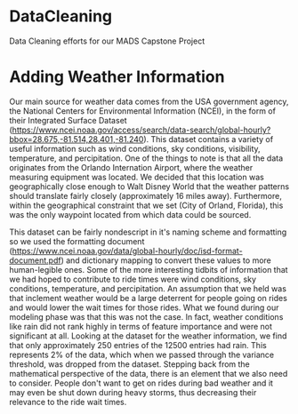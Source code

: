 # DataCleaning
Data Cleaning efforts for our MADS Capstone Project

# Adding Weather Information
Our main source for weather data comes from the USA government agency, the National Centers for Environmental Information (NCEI), in the form of their Integrated Surface Dataset (https://www.ncei.noaa.gov/access/search/data-search/global-hourly?bbox=28.675,-81.514,28.401,-81.240). This dataset contains a variety of useful information such as wind conditions, sky conditions, visibility, temperature, and percipitation. One of the things to note is that all the data originates from the Orlando Internation Airport, where the weather measuring equipment was located. We decided that this location was geographically close enough to Walt Disney World that the weather patterns should translate fairly closely (approximately 16 miles away). Furthermore, within the geographical constraint that we set (City of Orland, Florida), this was the only waypoint located from which data could be sourced.

This dataset can be fairly nondescript in it's naming scheme and formatting so we used the formatting document (https://www.ncei.noaa.gov/data/global-hourly/doc/isd-format-document.pdf) and dictionary mapping to convert these values to more human-legible ones. Some of the more interesting tidbits of information that we had hoped to contribute to ride times were wind conditions, sky conditions, temperature, and percipitation. An assumption that we held was that inclement weather would be a large deterrent for people going on rides and would lower the wait times for those rides. What we found during our modeling phase was that this was not the case. In fact, weather conditions like rain did not rank highly in terms of feature importance and were not significant at all. Looking at the dataset for the weather information, we find that only approximately 250 entries of the 12500 entries had rain. This represents 2% of the data, which when we passed through the variance threshold, was dropped from the dataset. Stepping back from the mathematical perspective of the data, there is an element that we also need to consider. People don't want to get on rides during bad weather and it may even be shut down during heavy storms, thus decreasing their relevance to the ride wait times.
